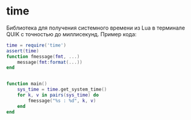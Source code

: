 # time
Библиотека для получения системного времени из Lua в терминале QUIK с точностью до миллисекунд.
Пример кода:
```Lua
time = require('time')
assert(time)
function fmessage(fmt, ...)
	message(fmt:format(...))
end


function main()
	sys_time = time.get_system_time()
	for k, v in pairs(sys_time) do
		fmessage("%s : %d", k, v)
	end
end


```
